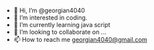 - 👋 Hi, I’m @georgian4040
- 👀 I’m interested in coding.
- 🌱 I’m currently learning java script
- 💞️ I’m looking to collaborate on ...
- 📫 How to reach me georgian4040@gmail.com

<!---
georgian4040/georgian4040 is a ✨ special ✨ repository because its `README.md` (this file) appears on your GitHub profile.
You can click the Preview link to take a look at your changes.
--->

